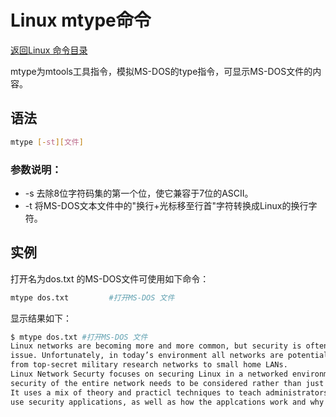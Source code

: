 # Linux mtype命令
[返回Linux 命令目录](11.Linux命令大全.md)

mtype为mtools工具指令，模拟MS-DOS的type指令，可显示MS-DOS文件的内容。

## 语法
```bash
mtype [-st][文件]
```

### 参数说明：

* -s 去除8位字符码集的第一个位，使它兼容于7位的ASCII。
* -t 将MS-DOS文本文件中的"换行+光标移至行首"字符转换成Linux的换行字符。

## 实例
打开名为dos.txt 的MS-DOS文件可使用如下命令：
```bash
mtype dos.txt         #打开MS-DOS 文件 
```

显示结果如下：
```bash
$ mtype dos.txt #打开MS-DOS 文件  
Linux networks are becoming more and more common, but security is often an overlooked  
issue. Unfortunately, in today’s environment all networks are potential hacker targets,  
from top-secret military research networks to small home LANs.  
Linux Network Securty focuses on securing Linux in a networked environment, where the  
security of the entire network needs to be considered rather than just isolated machines.  
It uses a mix of theory and practicl techniques to teach administrators how to install and  
use security applications, as well as how the applcations work and why they are necessary.  
```